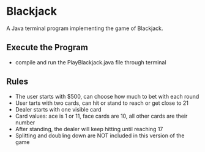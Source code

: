 # Blackjack
A Java terminal program implementing the game of Blackjack.

## Execute the Program
- compile and run the PlayBlackjack.java file through terminal

## Rules
- The user starts with $500, can choose how much to bet with each round
- User tarts with two cards, can hit or stand to reach or get close to 21
- Dealer starts with one visible card
- Card values: ace is 1 or 11, face cards are 10, all other cards are their number
- After standing, the dealer will keep hitting until reaching 17
- Splitting and doubling down are NOT included in this version of the game
